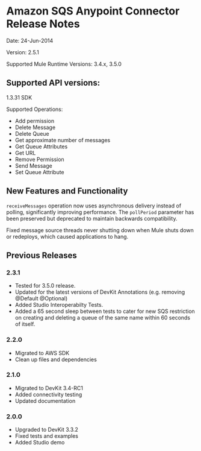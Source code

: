 Amazon SQS Anypoint Connector Release Notes
==========================================

Date: 24-Jun-2014

Version: 2.5.1

Supported Mule Runtime Versions: 3.4.x, 3.5.0

Supported API versions:
-----------------------

1.3.31 SDK

Supported Operations:

* Add permission
* Delete Message
* Delete Queue
* Get approximate number of messages
* Get Queue Attributes
* Get URL
* Remove Permission
* Send Message
* Set Queue Attribute


New Features and Functionality
------------------------------

`receiveMessages` operation now uses asynchronous delivery instead of polling, significantly improving performance. The `pollPeriod` parameter has been preserved but deprecated to maintain backwards compatibility.

Fixed message source threads never shutting down when Mule shuts down or redeploys, which caused applications to hang.

Previous Releases
-----------------

### 2.3.1
- Tested for 3.5.0 release.
- Updated for the latest versions of DevKit Annotations (e.g. removing @Default @Optional)
- Added Studio Interoperabilty Tests.
- Added a 65 second sleep between tests to cater for new SQS restriction on creating and deleting a queue of the same name within 60 seconds of itself.

### 2.2.0
- Migrated to AWS SDK
- Clean up files and dependencies

### 2.1.0
- Migrated to DevKit 3.4-RC1
- Added connectivity testing
- Updated documentation

### 2.0.0
- Upgraded to DevKit 3.3.2
- Fixed tests and examples
- Added Studio demo
